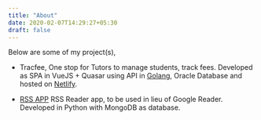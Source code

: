 ```yaml
---
title: "About"
date: 2020-02-07T14:29:27+05:30
draft: false
---
```


Below are some of my project(s), 

- Tracfee, One stop for Tutors to manage students, track fees. Developed as SPA in VueJS + Quasar using API in [Golang](https://golang.org), Oracle Database and hosted on [Netlify](https://netlify.com).

- [RSS APP](https://github.com/sachinsu/rssapp) RSS Reader app, to be used in lieu of Google Reader. Developed in Python with MongoDB as database.